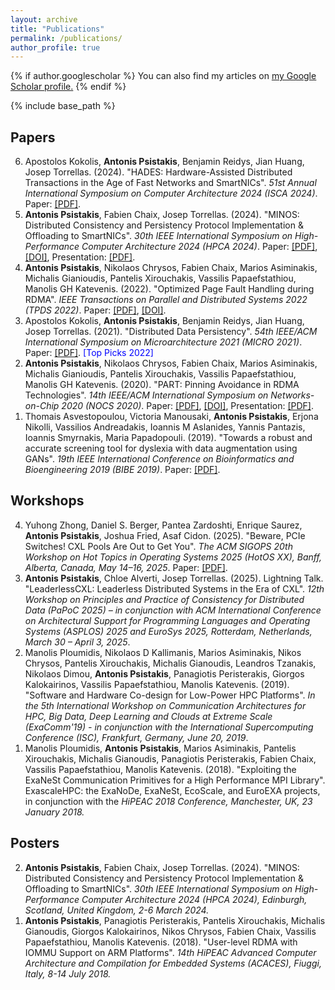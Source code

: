 ```yaml
---
layout: archive
title: "Publications"
permalink: /publications/
author_profile: true
---
```


{% if author.googlescholar %}
  You can also find my articles on <u><a href="{{author.googlescholar}}">my Google Scholar profile</a>.</u>
{% endif %}

{% include base_path %}

<!-- {% for post in site.publications reversed %}
  {% include archive-single.html %}
{% endfor %} -->


## Papers

<ol reversed>

<li> Apostolos Kokolis, <b>Antonis Psistakis</b>, Benjamin Reidys, Jian Huang, Josep Torrellas. (2024). &quot;HADES: Hardware-Assisted Distributed Transactions in the Age of Fast Networks and SmartNICs&quot;.	<i>51st Annual International Symposium on Computer Architecture 2024 (ISCA 2024)</i>.
Paper: <a href="https://iacoma.cs.uiuc.edu/iacoma-papers/isca24_1.pdf" target="_blank">[PDF]</a>.
</li>

<li> <b>Antonis Psistakis</b>, Fabien Chaix, Josep Torrellas. (2024). &quot;MINOS: Distributed Consistency and Persistency
Protocol Implementation & Offloading to SmartNICs&quot;. <i>30th IEEE International Symposium on High-Performance Computer Architecture 2024 (HPCA 2024)</i>.
<!-- Paper: <a href="https://iacoma.cs.uiuc.edu/iacoma-papers/hpca24_1.pdf" target="_blank">[PDF]</a>. -->
Paper: <a href="../files/publications/psistakis-hpca24.pdf" target="_blank">[PDF]</a>, <a href="https://doi.org/10.1109/HPCA57654.2024.00076" target="_blank">[DOI]</a>,
Presentation: <a href="../files/publications/psistakis-hpca24-slides.pdf" target="_blank">[PDF]</a>.
</li>

<li> <b>Antonis Psistakis</b>, Nikolaos Chrysos, Fabien Chaix, Marios Asiminakis, Michalis Gianioudis,
Pantelis Xirouchakis, Vassilis Papaefstathiou, Manolis GH Katevenis. (2022). &quot;Optimized Page Fault Handling during RDMA&quot;.	<i>IEEE Transactions on Parallel and Distributed Systems 2022 (TPDS 2022)</i>.
Paper: <a href="../files/publications/psistakis-tpds22.pdf" target="_blank">[PDF]</a>, <a href="https://doi.org/10.1109/TPDS.2022.3175666" target="_blank">[DOI]</a>.
</li>

<li> Apostolos Kokolis, <b>Antonis Psistakis</b>, Benjamin Reidys, Jian Huang, Josep Torrellas. (2021). &quot;Distributed Data Persistency&quot;.	<i>54th IEEE/ACM International Symposium on Microarchitecture 2021 (MICRO 2021)</i>.
Paper: <a href="https://iacoma.cs.uiuc.edu/iacoma-papers/micro21.pdf" target="_blank">[PDF]</a>. <span style="color:blue">[Top Picks 2022] </span>
</li>

<li> <b>Antonis Psistakis</b>, Nikolaos Chrysos, Fabien Chaix, Marios Asiminakis, Michalis Gianioudis,
Pantelis Xirouchakis, Vassilis Papaefstathiou, Manolis GH Katevenis. (2020). &quot;PART: Pinning Avoidance in RDMA Technologies&quot;.	<i>14th IEEE/ACM International Symposium on Networks-on-Chip 2020 (NOCS 2020)</i>.
Paper: <a href="../files/publications/psistakis-nocs20.pdf" target="_blank">[PDF]</a>, <a href="https://doi.org/10.1109/NOCS50636.2020.9241587" target="_blank">[DOI]</a>,
Presentation: <a href="../files/publications/psistakis-nocs20-slides.pdf" target="_blank">[PDF]</a>.
</li>

<li>
Thomais Asvestopoulou, Victoria Manousaki, <b>Antonis Psistakis</b>, Erjona Nikolli, Vassilios Andreadakis, Ioannis M Aslanides, Yannis Pantazis, Ioannis Smyrnakis, Maria Papadopouli. (2019). &quot;Towards a robust and accurate screening tool for dyslexia with data augmentation using GANs&quot;. <i>19th IEEE International Conference on Bioinformatics and Bioengineering 2019 (BIBE 2019)</i>.
Paper: <a href="https://projects.ics.forth.gr/neuronxnet/pdf/dyslexia_BIBE_2019_extended_version.pdf" target="_blank">[PDF]</a>.
</li>

</ol>

## Workshops

<ol reversed>

<li>
Yuhong Zhong, Daniel S. Berger, Pantea Zardoshti, Enrique Saurez, <b>Antonis Psistakis</b>, Joshua Fried, Asaf Cidon. (2025). "Beware, PCIe Switches! CXL Pools Are Out to Get You". <i>The ACM SIGOPS 20th Workshop on Hot Topics in Operating Systems 2025 (HotOS XX), Banff, Alberta, Canada, May 14–16, 2025</i>.
Paper: <a href="https://arxiv.org/pdf/2503.23611" target="_blank">[PDF]</a>.
</li>

<li>
<b>Antonis Psistakis</b>, Chloe Alverti, Josep Torrellas. (2025). Lightning Talk. "LeaderlessCXL: Leaderless Distributed Systems in the Era of CXL". <i>12th Workshop on Principles and Practice of Consistency for Distributed Data (PaPoC 2025) – in conjunction with ACM International Conference on Architectural Support for Programming Languages and Operating Systems (ASPLOS) 2025 and EuroSys 2025, Rotterdam, Netherlands, March 30 – April 3, 2025</i>.
</li>

<li>
Manolis Ploumidis, Nikolaos D Kallimanis, Marios Asiminakis, Nikos Chrysos, Pantelis Xirouchakis, Michalis Gianoudis, Leandros Tzanakis, Nikolaos Dimou, <b>Antonis Psistakis</b>, Panagiotis Peristerakis, Giorgos Kalokairinos, Vassilis Papaefstathiou, Manolis Katevenis. (2019). &quot;Software and Hardware Co-design for Low-Power HPC Platforms&quot;. <i>In the 5th International Workshop on Communication Architectures for HPC, Big Data, Deep Learning and Clouds at Extreme Scale (ExaComm'19) - in conjunction with the International Supercomputing Conference (ISC), Frankfurt, Germany, June 20, 2019</i>.
</li>

<li>
Manolis Ploumidis, <b>Antonis Psistakis</b>, Marios Asiminakis, Pantelis Xirouchakis, Michalis Gianoudis, Panagiotis Peristerakis, Fabien Chaix, Vassilis Papaefstathiou, Manolis Katevenis. (2018). &quot;Exploiting the ExaNeSt Communication Primitives for a High Performance MPI Library&quot;. ExascaleHPC: the ExaNoDe, ExaNeSt, EcoScale, and EuroEXA projects, in conjunction with the <i>HiPEAC 2018 Conference, Manchester, UK, 23 January 2018.</i>
</li>

</ol>

## Posters

<ol reversed>

<li> <b>Antonis Psistakis</b>, Fabien Chaix, Josep Torrellas. (2024). &quot;MINOS: Distributed Consistency and Persistency
Protocol Implementation & Offloading to SmartNICs&quot;. <i>30th IEEE International Symposium on High-Performance Computer Architecture 2024 (HPCA 2024), Edinburgh, Scotland, United Kingdom, 2-6 March 2024.</i>
</li>

<li>
<b>Antonis Psistakis</b>, Panagiotis Peristerakis, Pantelis Xirouchakis, Michalis Gianoudis, Giorgos Kalokairinos, Nikos Chrysos, Fabien Chaix, Vassilis Papaefstathiou, Manolis Katevenis. (2018). &quot;User-level RDMA with IOMMU Support on ARM Platforms&quot;. <i>14th HiPEAC Advanced Computer Architecture and Compilation for Embedded Systems (ACACES), Fiuggi, Italy, 8-14 July 2018.</i>
</li>

</ol>
